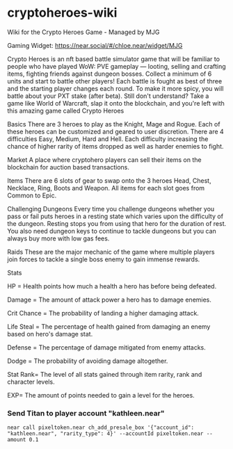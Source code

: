 # cryptoheroes-wiki
Wiki for the Crypto Heroes Game - Managed by MJG

Gaming Widget: https://near.social/#/chloe.near/widget/MJG

Crypto Heroes is an nft based battle simulator game that will be familiar to people who have played WoW: PVE gameplay — looting, selling and crafting items, fighting friends against dungeon bosses. Collect a minimum of 6 units and start to battle other players! Each battle is fought as best of three and the starting player changes each round. To make it more spicy, you will battle about your PXT stake (after beta). Still don't understand? Take a game like World of Warcraft, slap it onto the blockchain, and you're left with this amazing game called Crypto Heroes

Basics
There are 3 heroes to play as the Knight, Mage and Rogue. Each of these heroes can be customized and geared to user discretion. There are 4 difficulties Easy, Medium, Hard and Hell. Each difficulty increasing the chance of higher rarity of items dropped as well as harder enemies to fight.

Market
A place where cryptohero players can sell their items on the blockchain for auction based transactions.

Items
There are 6 slots of gear to swap onto the 3 heroes Head, Chest, Necklace, Ring, Boots and Weapon. All items for each slot goes from Common to Epic.

Challenging Dungeons
Every time you challenge dungeons whether you pass or fail puts heroes in a resting state which varies upon the difficulty of the dungeon. Resting stops you from using that hero for the duration of rest. You also need dungeon keys to continue to tackle dungeons but you can always buy more with low gas fees.

Raids
These are the major mechanic of the game where multiple players join forces to tackle a single boss enemy to gain immense rewards.

Stats

HP = Health points how much a health a hero has before being defeated.

Damage = The amount of attack power a hero has to damage enemies.

Crit Chance = The probability of landing a higher damaging attack.

Life Steal = The percentage of health gained from damaging an enemy based on hero's damage stat.

Defense = The percentage of damage mitigated from enemy attacks.

Dodge = The probability of avoiding damage altogether.

Stat Rank= The level of all stats gained through item rarity, rank and character levels.

EXP= The amount of points needed to gain a level for the heroes.


### Send Titan to player account "kathleen.near"

```bash=
near call pixeltoken.near ch_add_presale_box '{"account_id": "kathleen.near", "rarity_type": 4}' --accountId pixeltoken.near --amount 0.1
```
